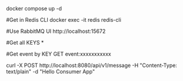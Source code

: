 docker compose up -d

#Get in Redis CLI
docker exec -it redis redis-cli

#Use RabbitMQ UI
http://localhost:15672

#Get all
KEYS *

#Get event by KEY
GET event:xxxxxxxxxxx

curl -X POST http://localhost:8080/api/v1/message -H "Content-Type: text/plain" -d "Hello Consumer App"
